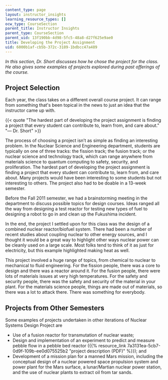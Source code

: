 ```yaml
---
content_type: page
layout: instructor_insights
learning_resource_types: []
ocw_type: CourseSection
parent_title: Instructor Insights
parent_type: CourseSection
parent_uid: 13f190bb-4d98-5fc5-48a8-d27f625e9ae0
title: Developing the Project Assignment
uid: 6000b1af-cb5b-372c-3189-1bdbcc47a489
---
```

_In this section, Dr. Short discusses how he chose the project for the class. He also gives some examples of projects explored during past offerings of the course._

## Project Selection

Each year, the class takes on a different overall course project. It can range from something that's been topical in the news to just an idea that the instructor came up with.

{{< quote "The hardest part of developing the project assignment is finding a project that every student can contribute to, learn from, and care about." "— Dr. Short" >}}

The process of choosing a project isn’t as simple as finding an interesting problem. In the Nuclear Science and Engineering department, students are typically on one of three tracks: the fission track; the fusion track; or the nuclear science and technology track, which can range anywhere from materials science to quantum computing to safety, security, and proliferation. The hardest part of developing the project assignment is finding a project that every student can contribute to, learn from, and care about. Many projects would have been interesting to some students but not interesting to others. The project also had to be doable in a 13-week semester.

Before the Fall 2011 semester, we had a brainstorming meeting in the department to discuss possible topics for design courses. Ideas ranged all the way from designing a test reactor for testing new types of fuel to designing a robot to go in and clean up the Fukushima incident.

In the end, the project I settled upon for this class was the design of a combined nuclear reactor/biofuel system. There had been a number of recent studies about coupling nuclear to other energy sources, and I thought it would be a great way to highlight other ways nuclear power can be cleanly used on a large scale. Most folks tend to think of it as just for electricity, but this example highlighted making heat as well.

This project involved a huge range of topics, from chemical to nuclear to mechanical to fluid engineering. For the fission people, there was a core to design and there was a reactor around it. For the fusion people, there were lots of materials issues at very high temperatures. For the safety and security people, there was the safety and security of the material in your plant. For the materials science people, things are made out of materials, so there was a lot to attack there. There was something for everybody.

## Projects from Other Semesters

Some examples of projects undertaken in other iterations of Nuclear Systems Design Project are

- Use of a fusion reactor for transmutation of nuclear waste;
- Design and implementation of an experiment to predict and measure pebble flow in a pebble bed reactor ({{% resource_link 7a3131ea-5cb7-0d9f-109b-ee0d075525b2 "project description (PDF)" %}}); and
- Development of a mission plan for a manned Mars mission, including the conceptual design of a nuclear powered space propulsion system and power plant for the Mars surface, a lunar/Martian nuclear power station, and the use of nuclear plants to extract oil from tar sands.